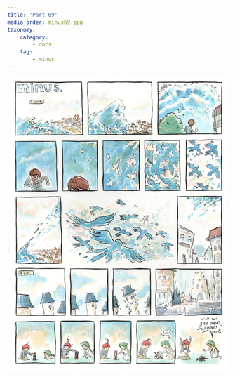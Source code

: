 ```yaml
---
title: 'Part 69'
media_order: minus69.jpg
taxonomy:
    category:
        - docs
    tag:
        - minus
---
```


![](minus69.jpg)